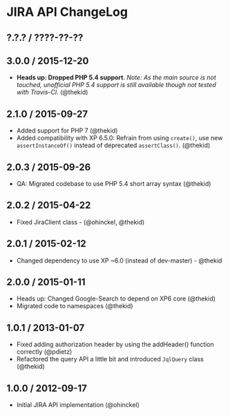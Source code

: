 JIRA API ChangeLog
========================================================================

## ?.?.? / ????-??-??

## 3.0.0 / 2015-12-20

* **Heads up: Dropped PHP 5.4 support**. *Note: As the main source is not
  touched, unofficial PHP 5.4 support is still available though not tested
  with Travis-CI*.
  (@thekid)

## 2.1.0 / 2015-09-27

* Added support for PHP 7
  (@thekid)
* Added compatibility with XP 6.5.0: Refrain from using `create()`, use
  new `assertInstanceOf()` instead of deprecated `assertClass()`.
  (@thekid)

## 2.0.3 / 2015-09-26

* QA: Migrated codebase to use PHP 5.4 short array syntax (@thekid)

## 2.0.2 / 2015-04-22

* Fixed JiraClient class - (@ohinckel, @thekid)

## 2.0.1 / 2015-02-12

* Changed dependency to use XP ~6.0 (instead of dev-master) - @thekid

## 2.0.0 / 2015-01-11

* Heads up: Changed Google-Search to depend on XP6 core (@thekid)
* Migrated code to namespaces (@thekid)

## 1.0.1 / 2013-01-07

* Fixed adding authorization header by using the addHeader() function
  correctly
  (@pdietz)
* Refactored the query API a little bit and introduced `JqlQuery` class
  (@thekid)

## 1.0.0 / 2012-09-17

* Initial JIRA API implementation (@ohinckel)

